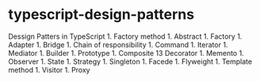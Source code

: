 # typescript-design-patterns
Dessign Patters in TypeScript
    1. Factory method
    1. Abstract
    1. Factory
    1. Adapter
    1. Bridge
    1. Chain of responsibility 
    1. Command
    1. Iterator
    1. Mediator
    1. Builder
    1. Prototype
    1. Composite
    13 Decorator
    1. Memento
    1. Observer
    1. State
    1. Strategy
    1. Singleton
    1. Facede
    1. Flyweight
    1. Template method
    1. Visitor
    1. Proxy 
